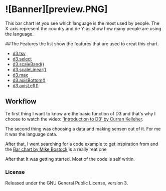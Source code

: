 # ![Banner][preview.PNG]

This bar chart let you see which language is the most used by people. The X-axis represent the country and de Y-as show how many people are using the language.

##The Features
the list show the features that are used to creat this chart.
* [d3.tsv](https://github.com/d3/d3-request/blob/master/README.md#tsv)
* [d3.select](https://github.com/d3/d3-selection/blob/master/README.md#select)
* [d3.scaleBand()](https://github.com/d3/d3-scale/blob/master/README.md#scaleBand)
* [d3.scaleLinear()](https://github.com/d3/d3-scale/blob/master/README.md#scaleLinear)
* [d3.max](https://github.com/d3/d3-array/blob/master/README.md#max)
* [d3.axisBottom()](https://github.com/d3/d3-array/blob/master/README.md#max)
* [d3.axisLeft()](https://github.com/d3/d3-axis/blob/master/README.md#axisLeft)

## Workflow

Te first thing I want to know are the basic function of D3 and that's why I choose to watch the video: ['Introduction to D3' by Curran Kelleher](https://www.youtube.com/watch?v=8jvoTV54nXw).

The second thing was choosing a data and making sensen out of it. For me it was the language data. 

After that, I went searching  for a code example to get inspiration from and the [Bar chart by Mike Bostock](https://bl.ocks.org/mbostock/3885304) is a really reat one

After that It was getting started.
Most of the code is self writin.


### License
Released under the GNU General Public License, version 3.

